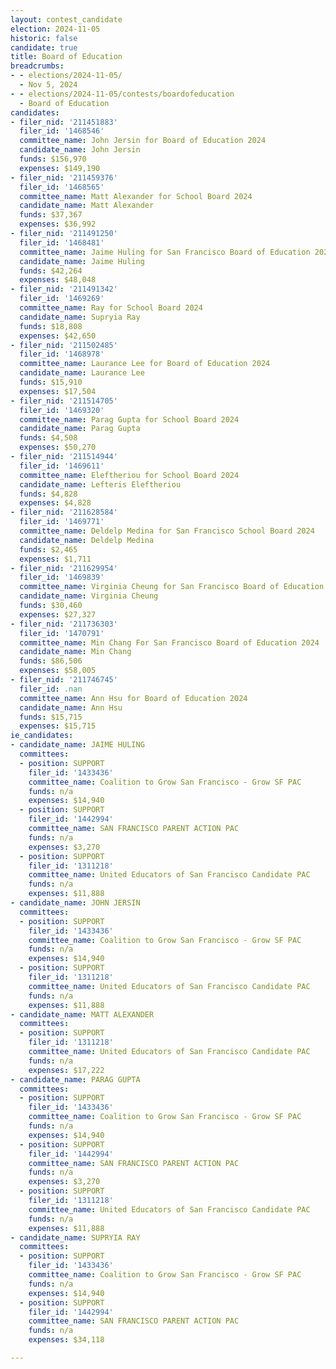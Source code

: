 ```yaml
---
layout: contest_candidate
election: 2024-11-05
historic: false
candidate: true
title: Board of Education
breadcrumbs:
- - elections/2024-11-05/
  - Nov 5, 2024
- - elections/2024-11-05/contests/boardofeducation
  - Board of Education
candidates:
- filer_nid: '211451883'
  filer_id: '1468546'
  committee_name: John Jersin for Board of Education 2024
  candidate_name: John Jersin
  funds: $156,970
  expenses: $149,190
- filer_nid: '211459376'
  filer_id: '1468565'
  committee_name: Matt Alexander for School Board 2024
  candidate_name: Matt Alexander
  funds: $37,367
  expenses: $36,992
- filer_nid: '211491250'
  filer_id: '1468481'
  committee_name: Jaime Huling for San Francisco Board of Education 2024
  candidate_name: Jaime Huling
  funds: $42,264
  expenses: $48,048
- filer_nid: '211491342'
  filer_id: '1469269'
  committee_name: Ray for School Board 2024
  candidate_name: Supryia Ray
  funds: $18,808
  expenses: $42,650
- filer_nid: '211502485'
  filer_id: '1468978'
  committee_name: Laurance Lee for Board of Education 2024
  candidate_name: Laurance Lee
  funds: $15,910
  expenses: $17,504
- filer_nid: '211514705'
  filer_id: '1469320'
  committee_name: Parag Gupta for School Board 2024
  candidate_name: Parag Gupta
  funds: $4,508
  expenses: $50,270
- filer_nid: '211514944'
  filer_id: '1469611'
  committee_name: Eleftheriou for School Board 2024
  candidate_name: Lefteris Eleftheriou
  funds: $4,828
  expenses: $4,828
- filer_nid: '211628584'
  filer_id: '1469771'
  committee_name: Deldelp Medina for San Francisco School Board 2024
  candidate_name: Deldelp Medina
  funds: $2,465
  expenses: $1,711
- filer_nid: '211629954'
  filer_id: '1469839'
  committee_name: Virginia Cheung for San Francisco Board of Education 2024
  candidate_name: Virginia Cheung
  funds: $30,460
  expenses: $27,327
- filer_nid: '211736303'
  filer_id: '1470791'
  committee_name: Min Chang For San Francisco Board of Education 2024
  candidate_name: Min Chang
  funds: $86,506
  expenses: $58,005
- filer_nid: '211746745'
  filer_id: .nan
  committee_name: Ann Hsu for Board of Education 2024
  candidate_name: Ann Hsu
  funds: $15,715
  expenses: $15,715
ie_candidates:
- candidate_name: JAIME HULING
  committees:
  - position: SUPPORT
    filer_id: '1433436'
    committee_name: Coalition to Grow San Francisco - Grow SF PAC
    funds: n/a
    expenses: $14,940
  - position: SUPPORT
    filer_id: '1442994'
    committee_name: SAN FRANCISCO PARENT ACTION PAC
    funds: n/a
    expenses: $3,270
  - position: SUPPORT
    filer_id: '1311218'
    committee_name: United Educators of San Francisco Candidate PAC
    funds: n/a
    expenses: $11,888
- candidate_name: JOHN JERSIN
  committees:
  - position: SUPPORT
    filer_id: '1433436'
    committee_name: Coalition to Grow San Francisco - Grow SF PAC
    funds: n/a
    expenses: $14,940
  - position: SUPPORT
    filer_id: '1311218'
    committee_name: United Educators of San Francisco Candidate PAC
    funds: n/a
    expenses: $11,888
- candidate_name: MATT ALEXANDER
  committees:
  - position: SUPPORT
    filer_id: '1311218'
    committee_name: United Educators of San Francisco Candidate PAC
    funds: n/a
    expenses: $17,222
- candidate_name: PARAG GUPTA
  committees:
  - position: SUPPORT
    filer_id: '1433436'
    committee_name: Coalition to Grow San Francisco - Grow SF PAC
    funds: n/a
    expenses: $14,940
  - position: SUPPORT
    filer_id: '1442994'
    committee_name: SAN FRANCISCO PARENT ACTION PAC
    funds: n/a
    expenses: $3,270
  - position: SUPPORT
    filer_id: '1311218'
    committee_name: United Educators of San Francisco Candidate PAC
    funds: n/a
    expenses: $11,888
- candidate_name: SUPRYIA RAY
  committees:
  - position: SUPPORT
    filer_id: '1433436'
    committee_name: Coalition to Grow San Francisco - Grow SF PAC
    funds: n/a
    expenses: $14,940
  - position: SUPPORT
    filer_id: '1442994'
    committee_name: SAN FRANCISCO PARENT ACTION PAC
    funds: n/a
    expenses: $34,118

---
```

